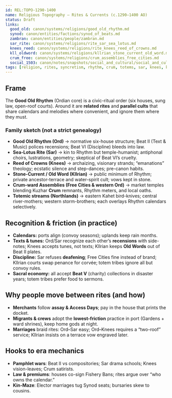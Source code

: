 ```yaml
---
id: REL:TOPO-1290-1400
name: Religious Topography — Rites & Currents (c.1290–1400 AO)
status: Draft
links:
  good_old: canon/systems/religions/good_old_rhythm.md
  synod: canon/entities/factions/synod_of_beats.md
  zambran: canon/entities/people/zambran.md
  sar_rite: canon/systems/religions/rite_sar_sea_lotus.md
  knees_reed: canon/systems/religions/rite_knees_reed_of_crowns.md
  kll_oldword: canon/systems/religions/kllrian_stone_current_old_word.md
  crum_free: canon/systems/religions/crum_assemblies_free_cities.md
  social_1503: canon/notes/snapshots/social_and_cultural/social_and_cultural_c1503.md
tags: [religion, rites, syncretism, rhythm, crum, totems, sar, knees, kllrian, hundred_crowns]
---
```


## Frame
The **Good Old Rhythm** (Ordian core) is a civic-ritual order (six houses, sung law, open-roof courts). Around it are **related rites** and **parallel cults** that share calendars and melodies where convenient, and ignore them where they must.

### Family sketch (not a strict genealogy)
- **Good Old Rhythm (Ord)** → normative six-house structure; Beat II (Text & Music) polices recensions; Beat VI (Discipline) bleeds into law.
- **Sea-Lotus Rite (Sar)** → kin to Rhythm but temple-humanist; antiphonal choirs, lustrations, geometry; skeptical of Beat VI’s cruelty.
- **Reed of Crowns (Knees)** → archaizing, visionary strands; “emanations” theology; ecstatic silence and step-dances; pre-canon habits.
- **Stone-Current / Old Word (Kllrian)** → public minimum of Rhythm; private ancestor-terrace and water-spirit cult; vows kept in stone.
- **Crum-ward Assemblies (Free Cities & western Ord)** → market temples blending Kuzhar **Crum** remnants, Rhythm meters, and local oaths.
- **Totemic streams (Northlands)** → eastern Kahet bird-knives; central river-mothers; western storm-brothers; each overlays Rhythm calendars selectively.

## Recognition & friction (in practice)
- **Calendars:** ports align (convoy seasons); uplands keep rain months.  
- **Texts & tunes:** Ord/Sar recognize each other’s **recensions** with side-notes; Knees accepts tunes, not texts; Kllrian keeps **Old Words** out of Beat II plates.  
- **Discipline:** Sar refuses **deafening**; Free Cities fine instead of brand; Kllrian courts swap penance for corvée; totem tribes ignore all but convoy rules.  
- **Sacral economy:** all accept **Beat V** (charity) collections in disaster years; totem tribes prefer food to sermons.

## Why people move between rites (and how)
- **Merchants** follow **assay & Access Days**; pay in the house that prints the docket.  
- **Migrants & crews** adopt the **lowest-friction** practice in port (Gardens + ward shrines), keep home gods at night.  
- **Marriages** braid rites: Ord–Sar easy; Ord–Knees requires a “two-roof” service; Kllrian insists on a terrace vow engraved later.

## Hooks to era mechanics
- **Pamphlet wars**: Beat II vs compositories; Sar drama schools; Knees vision-leaves; Crum satirists.  
- **Law & premiums**: houses co-sign Fishery Bans; rites argue over “who owns the calendar.”  
- **Kin-Maze**: Elector marriages tug Synod seats; bursaries skew to cousins.

